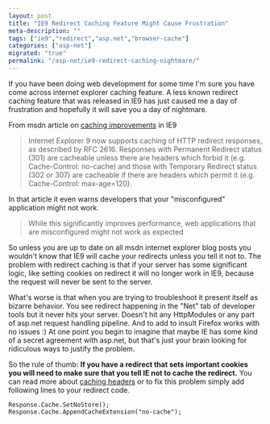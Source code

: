```yaml
---
layout: post
title: "IE9 Redirect Caching Feature Might Cause Frustration"
meta-description: ""
tags: ["ie9","redirect","asp.net","browser-cache"]
categories: ["asp-net"]
migrated: "true"
permalink: "/asp-net/ie9-redirect-caching-nightmare/"
---
```

If you have been doing web development for some time I'm sure you have come across internet explorer caching feature. A less known redirect caching feature that was released in IE9 has just caused me a day of frustration and hopefully it will save you a day of nightmare. 

From msdn article on [caching improvements][1] in IE9 

> Internet Explorer 9 now supports
> caching of HTTP redirect responses, as
> described by RFC 2616. Responses with
> Permanent Redirect status (301) are
> cacheable unless there are headers
> which forbid it (e.g. Cache-Control:
> no-cache) and those with Temporary
> Redirect status (302 or 307) are
> cacheable if there are headers which
> permit it (e.g. Cache-Control:
> max-age=120).

In that article it even warns developers that your "misconfigured" application might not work.

> While this significantly improves
> performance, web applications that are
> misconfigured might not work as
> expected

So unless you are up to date on all msdn internet explorer blog posts you wouldn't know that IE9 will cache your redirects unless you tell it not to. The problem with redirect caching is that if your server has some significant logic, like setting cookies on redirect it will no longer work in IE9, because the request will never be sent to the server.

What's worse is that when you are trying to troubleshoot it present itself as bizarre behavior. You see redirect happening in the "Net" tab of developer tools but it never hits your server. Doesn't hit any HttpModules or any part of asp.net request handling pipeline. And to add to insult Firefox works with no issues :) At one point you begin to imagine that maybe IE has some kind of a secret agreement with asp.net, but that's just your brain looking for ridiculous ways to justify the problem.

So the rule of thumb: **If you have a redirect that sets important cookies you will need to make sure that you tell IE not to cache the redirect.** You can read more about [caching headers][2] or to fix this problem simply add following lines to your redirect code.

    Response.Cache.SetNoStore();
    Response.Cache.AppendCacheExtension("no-cache");

  [1]: http://blogs.msdn.com/b/ie/archive/2010/07/14/caching-improvements-in-internet-explorer-9.aspx
  [2]: http://blog.maskalik.com/asp-net/resolving-browser-back-button-with-caching-pages
